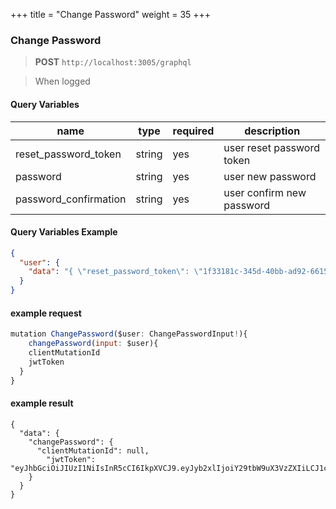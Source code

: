 +++
title = "Change Password"
weight = 35
+++

### Change Password

> **POST** `http://localhost:3005/graphql`

> When logged

#### Query Variables

| name | type | required | description |
| ------ | ----- | -------- | ------- |
| reset_password_token | string | yes | user reset password token |
| password | string | yes | user new password |
| password_confirmation | string | yes | user confirm new password |

#### Query Variables Example

```json
{
  "user": {
    "data": "{ \"reset_password_token\": \"1f33181c-345d-40bb-ad92-66154b57b3b3\", \"password\": \"123456789\", \"password_confirmation\": \"123456789\"}"
  }
}
```

#### example request
```js
mutation ChangePassword($user: ChangePasswordInput!){
	changePassword(input: $user){
    clientMutationId
    jwtToken
  }
}
```

#### example result
```
{
  "data": {
    "changePassword": {
      "clientMutationId": null,
        "jwtToken": "eyJhbGciOiJIUzI1NiIsInR5cCI6IkpXVCJ9.eyJyb2xlIjoiY29tbW9uX3VzZXIiLCJ1c2VyX2lkIjoxOTYsImlhdCI6MTUxOTI0NjE1NiwiZXhwIjoxNTE5MzMyNTU2LCJhdWQiOiJwb3N0Z3JhcGhxbCIsImlzcyI6InBvc3RncmFwaHFsIn0.gqGJ5Zt3jrlJCLTn6y7Z7UvuK4WXp81is2JZ9TH6Y5w"
    }
  }
}
```
